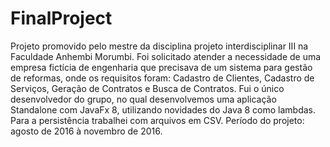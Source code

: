 # FinalProject

Projeto promovido pelo mestre da disciplina projeto  interdisciplinar III na Faculdade Anhembi Morumbi. Foi solicitado atender a  necessidade de uma empresa fictícia de engenharia que precisava de um sistema para  gestão de reformas, onde os requisitos foram: Cadastro de Clientes, Cadastro de  Serviços, Geração de Contratos e Busca de Contratos. Fui o único desenvolvedor do  grupo, no qual desenvolvemos uma aplicação Standalone com JavaFx 8, utilizando  novidades do Java 8 como lambdas. Para a persistência trabalhei com arquivos em  CSV. Período do projeto: agosto de 2016 à novembro de 2016.
